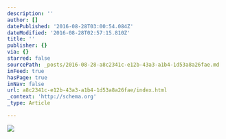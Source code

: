 ```yaml
---
description: ''
author: []
datePublished: '2016-08-28T03:00:54.084Z'
dateModified: '2016-08-28T02:57:15.810Z'
title: ''
publisher: {}
via: {}
starred: false
sourcePath: _posts/2016-08-28-a8c2341c-e12b-43a3-a1b4-1d53a8a26fae.md
inFeed: true
hasPage: true
inNav: false
url: a8c2341c-e12b-43a3-a1b4-1d53a8a26fae/index.html
_context: 'http://schema.org'
_type: Article

---
```

![](https://the-grid-user-content.s3-us-west-2.amazonaws.com/f9391baf-2ebc-4e24-a33c-48d05f44206b.jpg)